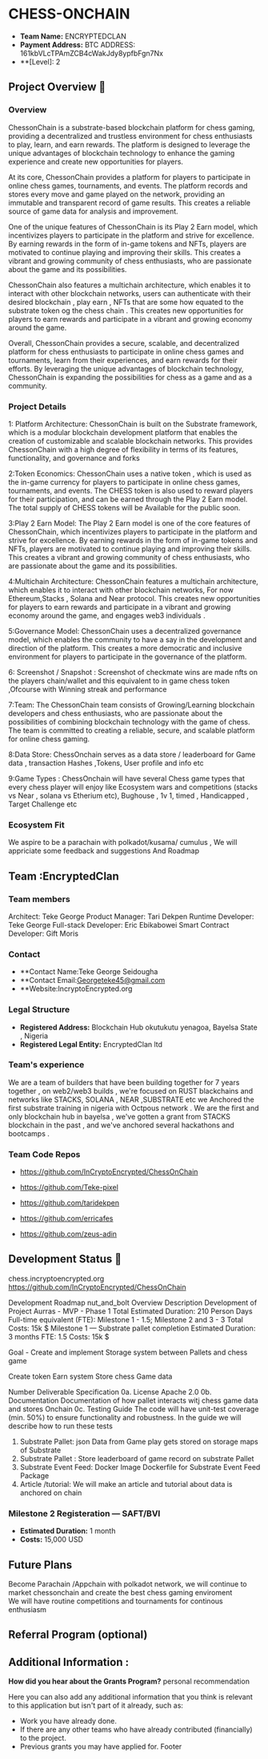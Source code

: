 # CHESS-ONCHAIN
- **Team Name:** ENCRYPTEDCLAN
- **Payment Address:** BTC ADDRESS:  161kbVLcTPAmZCB4cWakJdy8ypfbFgn7Nx
- **[Level]: 2 

## Project Overview :page_facing_up:
### Overview

ChessonChain is a substrate-based blockchain platform for chess gaming, providing a decentralized and trustless environment for chess enthusiasts to play, learn, and earn rewards. The platform is designed to leverage the unique advantages of blockchain technology to enhance the gaming experience and create new opportunities for players.

At its core, ChessonChain provides a platform for players to participate in online chess games, tournaments, and events. The platform records and stores every move and game played on the network, providing an immutable and transparent record of game results. This creates a reliable source of game data for analysis and improvement.

One of the unique features of ChessonChain is its Play 2 Earn model, which incentivizes players to participate in the platform and strive for excellence. By earning rewards in the form of in-game tokens and NFTs, players are motivated to continue playing and improving their skills. This creates a vibrant and growing community of chess enthusiasts, who are passionate about the game and its possibilities.

ChessonChain also features a multichain architecture, which enables it to interact with other blockchain networks, users can authenticate with their desired blockchain , play earn , NFTs that are some how equated to the substrate token og the chess chain . This creates new opportunities for players to earn rewards and participate in a vibrant and growing economy around the game.

Overall, ChessonChain provides a secure, scalable, and decentralized platform for chess enthusiasts to participate in online chess games and tournaments, learn from their experiences, and earn rewards for their efforts. By leveraging the unique advantages of blockchain technology, ChessonChain is expanding the possibilities for chess as a game and as a community.






### Project Details
1: Platform Architecture: ChessonChain is built on the Substrate framework, which is a modular blockchain development platform that enables the creation of customizable and scalable blockchain networks. 
This provides ChessonChain with a high degree of flexibility in terms of its features, functionality, and governance and forks

2:Token Economics: ChessonChain uses a native token , which is used as the in-game currency for players to participate in online chess games, tournaments, and events. The CHESS token is also used to reward players for their participation, and can be earned through the Play 2 Earn model. 
The total supply of CHESS tokens will be Available for the public soon.

3:Play 2 Earn Model: The Play 2 Earn model is one of the core features of ChessonChain, which incentivizes players to participate in the platform and strive for excellence. By earning rewards in the form of in-game tokens and NFTs, players are motivated to continue playing and improving their skills. 
This creates a vibrant and growing community of chess enthusiasts, who are passionate about the game and its possibilities.

4:Multichain Architecture: ChessonChain features a multichain architecture, which enables it to interact with other blockchain networks, For now   Ethereum,Stacks , Solana  and Near protocol. 
This creates new opportunities for players to earn rewards and participate in a vibrant and growing economy around the game, and engages web3 individuals .

5:Governance Model: ChessonChain uses a decentralized governance model, which enables the community to have a say in the development and direction of the platform. 
This creates a more democratic and inclusive environment for players to participate in the governance of the platform.

6: Screenshot / Snapshot : Screenshot of checkmate wins are made nfts on the players chain/wallet and this equivalent to in game chess token ,Ofcourse with Winning streak and performance 

7:Team: The ChessonChain team consists of Growing/Learning blockchain developers and chess enthusiasts, who are passionate about the possibilities of combining blockchain technology with the game of chess. 
The team is committed to creating a reliable, secure, and scalable platform for online chess gaming.

8:Data Store: ChessOnchain serves as a data store / leaderboard for Game data , transaction Hashes ,Tokens, User profile and info etc 

9:Game Types : ChessOnchain will have several Chess game types that every chess player will enjoy like  Ecosystem wars and competitions (stacks vs Near , solana vs Etherium etc), Bughouse ,  1v 1, timed , Handicapped , Target Challenge etc  



### Ecosystem Fit
We aspire to be a parachain with polkadot/kusama/ cumulus , We will appriciate some feedback and suggestions And Roadmap



## Team :EncryptedClan
### Team members
Architect: Teke George
Product Manager: Tari Dekpen
Runtime Developer: Teke George 
Full-stack Developer: Eric Ebikabowei
Smart Contract Developer: Gift Moris


### Contact

- **Contact Name:Teke George Seidougha
- **Contact Email:Georgeteke45@gmail.com
- **Website:IncryptoEncrypted.org

### Legal Structure

- **Registered Address:** Blockchain Hub okutukutu yenagoa, Bayelsa State , Nigeria
- **Registered Legal Entity:** EncryptedClan ltd

### Team's experience

We are a team of builders that have been building together for 7 years together , on web2/web3  builds , we're focused on RUST blackchains  and networks like STACKS, SOLANA , NEAR ,SUBSTRATE etc
we Anchored the first substrate training in nigeria with Octpous network . We are the first and only blockchain hub in bayelsa , we've gotten a grant from STACKS blockchain in the past , and we've anchored several hackathons and bootcamps .

### Team Code Repos
- https://github.com/InCryptoEncrypted/ChessOnChain

- https://github.com/Teke-pixel
- https://github.com/taridekpen
- https://github.com/erricafes
- https://github.com/zeus-adin


## Development Status :open_book:
 chess.incryptoencrypted.org
 https://github.com/InCryptoEncrypted/ChessOnChain

Development Roadmap nut_and_bolt
Overview
Description Development of Project Aurras - MVP - Phase 1
Total Estimated Duration: 210 Person Days
Full-time equivalent (FTE): Milestone 1 - 1.5; Milestone 2 and 3 - 3
Total Costs: 15k $
Milestone 1 — Substrate pallet completion 
Estimated Duration: 3 months 
FTE: 1.5
Costs: 15k $

Goal - Create and implement Storage system between Pallets and chess game 

Create token Earn system 
Store chess Game data 







Number	Deliverable	Specification
0a.	License	Apache 2.0
0b.	Documentation	 Documentation of how pallet interacts witj chess game data and stores Onchain 
0c.	Testing Guide	The code will have unit-test coverage (min. 50%) to ensure functionality and robustness. In the guide we will describe how to run these tests

1.	Substrate Pallet: json Data from Game play gets stored on storage maps of Substrate 
2.	Substrate Pallet : Store leaderboard of game record on substrate Pallet
3.	Substrate Event Feed: Docker Image	Dockerfile for Substrate Event Feed Package
4. Article /tutorial: We will make an article and tutorial about data is anchored on chain 

### Milestone 2 Registeration — SAFT/BVI

- **Estimated Duration:** 1 month
- **Costs:** 15,000 USD

## Future Plans

Become Parachain /Appchain with polkadot network, we will continue to market chessonchain and create the best chess gaming enviroment  
We will have routine competitions and tournaments for continous enthusiasm 


## Referral Program (optional)  


## Additional Information :

**How did you hear about the Grants Program?** personal recommendation 

Here you can also add any additional information that you think is relevant to this application but isn't part of it already, such as:

- Work you have already done.
- If there are any other teams who have already contributed (financially) to the project.
- Previous grants you may have applied for.
Footer
